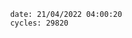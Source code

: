

                date: 21/04/2022 04:00:20
                cycles: 29820

                         